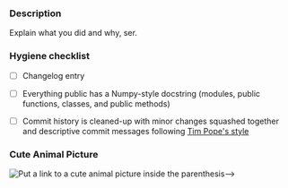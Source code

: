 ### Description

Explain what you did and why, ser.


### Hygiene checklist

- [ ] Changelog entry
- [ ] Everything public has a Numpy-style docstring
      (modules, public functions, classes, and public methods)
- [ ] Commit history is cleaned-up with minor changes squashed together
      and descriptive commit messages following [Tim Pope's style](https://tbaggery.com/2008/04/19/a-note-about-git-commit-messages.html)


### Cute Animal Picture

![Put a link to a cute animal picture inside the parenthesis-->]()
